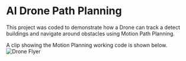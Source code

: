 # AI Drone Path Planning

This project was coded to demonstrate how a Drone can track a detect buildings and navigate around obstacles using Motion Path Planning.

A clip showing the  Motion Planning working code is shown below.
![Drone Flyer](./images/Drone_Flyer_Motion_Planning.gif)
